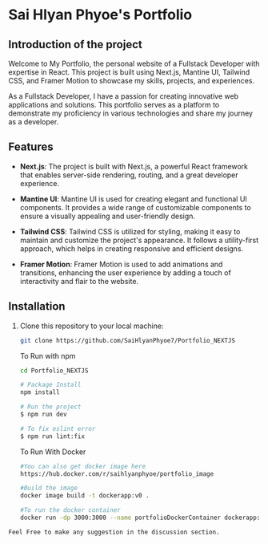 # Sai Hlyan Phyoe's Portfolio

## Introduction of the project

Welcome to My Portfolio, the personal website of a Fullstack Developer with expertise in React. This project is built using Next.js, Mantine UI, Tailwind CSS, and Framer Motion to showcase my skills, projects, and experiences.

As a Fullstack Developer, I have a passion for creating innovative web applications and solutions. This portfolio serves as a platform to demonstrate my proficiency in various technologies and share my journey as a developer.

## Features

- **Next.js**: The project is built with Next.js, a powerful React framework that enables server-side rendering, routing, and a great developer experience.

- **Mantine UI**: Mantine UI is used for creating elegant and functional UI components. It provides a wide range of customizable components to ensure a visually appealing and user-friendly design.

- **Tailwind CSS**: Tailwind CSS is utilized for styling, making it easy to maintain and customize the project's appearance. It follows a utility-first approach, which helps in creating responsive and efficient designs.

- **Framer Motion**: Framer Motion is used to add animations and transitions, enhancing the user experience by adding a touch of interactivity and flair to the website.

## Installation

1. Clone this repository to your local machine:

   ```bash
   git clone https://github.com/SaiHlyanPhyoe7/Portfolio_NEXTJS

   ```

   To Run with npm

   ```bash
   cd Portfolio_NEXTJS

   # Package Install
   npm install

   # Run the project
   $ npm run dev

   # To fix eslint error
   $ npm run lint:fix
   ```

   To Run With Docker

   ```bash
   #You can also get docker image here
   https://hub.docker.com/r/saihlyanphyoe/portfolio_image

   #Build the image
   docker image build -t dockerapp:v0 .

   #To run the docker container
   docker run -dp 3000:3000 --name portfolioDockerContainer dockerapp:v0
   ```

```
Feel Free to make any suggestion in the discussion section.
```
